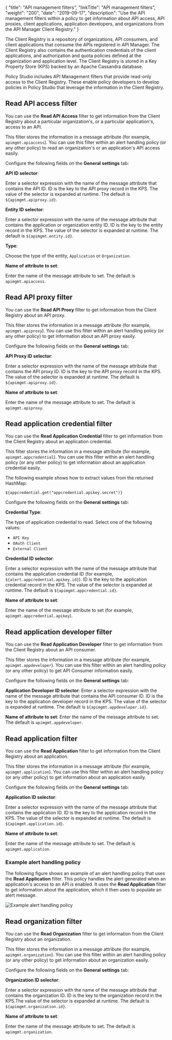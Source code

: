 {
    "title": "API management filters",
    "linkTitle": "API management filters",
    "weight": "200",
    "date": "2019-09-17",
    "description": "Use the API management filters within a policy to get information about API access, API proxies, client applications, application developers, and organizations from the API Manager Client Registry."
}

The Client Registry is a repository of organizations, API consumers, and client applications that consume the APIs registered in API Manager. The Client Registry also contains the authentication credentials of the client applications, and authorization and quota policies defined at the organization and application level. The Client Registry is stored in a Key Property Store (KPS) backed by an Apache Cassandra database.

Policy Studio includes API Management filters that provide read-only access to the Client Registry. These enable policy developers to develop policies in Policy Studio that leverage the information in the Client Registry.

## Read API access filter

You can use the **Read API Access**
filter to get information from the Client Registry about a particular organization's, or a particular application's, access to an API.

This filter stores the information in a message attribute (for example, `apimgmt.apiaccess`). You can use this filter within an alert handling policy (or any other policy) to read an organization's or an application's API access easily.

Configure the following fields on the **General settings** tab:

**API ID selector**:

Enter a selector expression with the name of the message attribute that contains the API ID. ID is the key to the API proxy record in the KPS. The value of the selector is expanded at runtime. The default is `${apimgmt.apiproxy.id}`.

**Entity ID selector**:

Enter a selector expression with the name of the message attribute that contains the application or organization entity ID. ID is the key to the entity record in the KPS. The value of the selector is expanded at runtime. The default is `${apimgmt.entity.id}`.

**Type**:

Choose the type of the entity, `Application` or `Organization`.

**Name of attribute to set**:

Enter the name of the message attribute to set. The default is `apimgmt.apiaccess`.

## Read API proxy filter

You can use the **Read API Proxy**
filter to get information from the Client Registry about an API proxy.

This filter stores the information in a message attribute (for example, `apimgmt.apiproxy`). You can use this filter within an alert handling policy (or any other policy) to get information about an API proxy easily.

Configure the following fields on the **General settings** tab:

**API Proxy ID selector**:

Enter a selector expression with the name of the message attribute that contains the API proxy ID. ID is the key to the API proxy record in the KPS. The value of the selector is expanded at runtime. The default is `${apimgmt.apiproxy.id}`.

**Name of attribute to set**:

Enter the name of the message attribute to set. The default is `apimgmt.apiproxy`.

## Read application credential filter

You can use the **Read Application Credential** filter to get information from the Client Registry about an application credential.

This filter stores the information in a message attribute (for example, `apimgmt.appcredential`). You can use this filter within an alert handling policy (or any other policy) to get information about an application credential easily.

The following example shows how to extract values from the returned HashMap:

```
${appcredential.get("appcredential.apikey.secret")}
```

Configure the following fields on the **General settings** tab:

**Credential Type**:

The type of application credential to read. Select one of the following values:

* `API Key`
* `OAuth Client`
* `External Client`

**Credential ID selector**:

Enter a selector expression with the name of the message attribute that contains the application credential ID (for example, `${alert.appcredential.apikey.id}`). ID is the key to the application credential record in the KPS. The value of the selector is expanded at runtime. The default is `${apimgmt.appcredential.id}`.

**Name of attribute to set**:

Enter the name of the message attribute to set (for example, `apimgmt.appcredential.apikey`).

## Read application developer filter

You can use the **Read Application Developer** filter to get information from the Client Registry about an API consumer.

This filter stores the information in a message attribute (for example, `apimgmt.appdeveloper`). You can use this filter within an alert handling policy (or any other policy) to get API Consumer information easily.

Configure the following fields on the **General settings** tab:

**Application Developer ID selector**:
Enter a selector expression with the name of the message attribute that contains the API consumer ID. ID is the key to the application developer record in the KPS. The value of the selector is expanded at runtime. The default is `${apimgmt.appdeveloper.id}`.

**Name of attribute to set**:
Enter the name of the message attribute to set. The default is `apimgmt.appdeveloper`.

## Read application filter

You can use the **Read Application** filter to get information from the Client Registry about an application.

This filter stores the information in a message attribute (for example, `apimgmt.application`). You can use this filter within an alert handling policy (or any other policy) to get information about an application easily.

Configure the following fields on the **General settings** tab:

**Application ID selector**:

Enter a selector expression with the name of the message attribute that contains the application ID. ID is the key to the application record in the KPS. The value of the selector is expanded at runtime. The default is `${apimgmt.application.id}`.

**Name of attribute to set**:

Enter the name of the message attribute to set. The default is `apimgmt.application`.

### Example alert handling policy

The following figure shows an example of an alert handling policy that uses the **Read Application**
filter. This policy handles the alert generated when an application's access to an API is enabled. It uses the **Read Application**
filter to get information about the application, which it then uses to populate an alert message.

![Example alert handling policy](/Images/docbook/images/api_mgmt/api_mgmt_alert_handling.png)

## Read organization filter

You can use the **Read Organization** filter to get information from the Client Registry about an organization.

This filter stores the information in a message attribute (for example, `apimgmt.organization`). You can use this filter within an alert handling policy (or any other policy) to get information about an organization easily.

Configure the following fields on the **General settings** tab:

**Organization ID selector**:

Enter a selector expression with the name of the message attribute that contains the organization ID. ID is the key to the organization record in the KPS.The value of the selector is expanded at runtime. The default is `${apimgmt.organization.id}`.

**Name of attribute to set**:

Enter the name of the message attribute to set. The default is `apimgmt.organization`.
